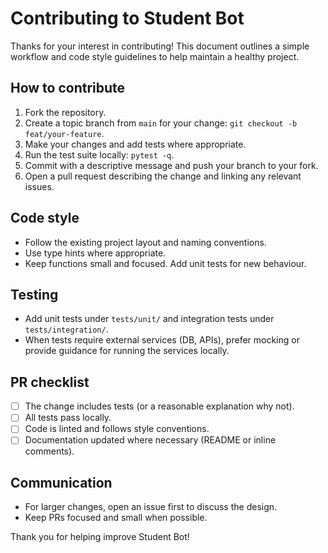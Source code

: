 # Contributing to Student Bot

Thanks for your interest in contributing! This document outlines a simple workflow and code style guidelines to help maintain a healthy project.

## How to contribute

1. Fork the repository.
2. Create a topic branch from `main` for your change: `git checkout -b feat/your-feature`.
3. Make your changes and add tests where appropriate.
4. Run the test suite locally: `pytest -q`.
5. Commit with a descriptive message and push your branch to your fork.
6. Open a pull request describing the change and linking any relevant issues.

## Code style

- Follow the existing project layout and naming conventions.
- Use type hints where appropriate.
- Keep functions small and focused. Add unit tests for new behaviour.

## Testing

- Add unit tests under `tests/unit/` and integration tests under `tests/integration/`.
- When tests require external services (DB, APIs), prefer mocking or provide guidance for running the services locally.

## PR checklist

- [ ] The change includes tests (or a reasonable explanation why not).
- [ ] All tests pass locally.
- [ ] Code is linted and follows style conventions.
- [ ] Documentation updated where necessary (README or inline comments).

## Communication

- For larger changes, open an issue first to discuss the design.
- Keep PRs focused and small when possible.

Thank you for helping improve Student Bot!
